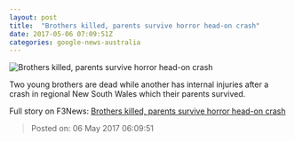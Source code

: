 ```yaml
---
layout: post
title:  "Brothers killed, parents survive horror head-on crash"
date: 2017-05-06 07:09:51Z
categories: google-news-australia
---
```


![Brothers killed, parents survive horror head-on crash](http://www.abc.net.au/news/image/8503502-1x1-700x700.jpg)

Two young brothers are dead while another has internal injuries after a crash in regional New South Wales which their parents survived.


Full story on F3News: [Brothers killed, parents survive horror head-on crash](http://www.f3nws.com/n/yNdyqH)

> Posted on: 06 May 2017 06:09:51
